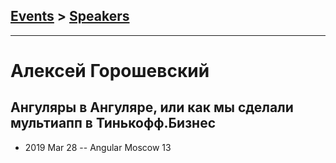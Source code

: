 ## [Events](../README.md) > [Speakers](../speakers.md)
---

# Алексей Горошевский

## Ангуляры в Ангуляре, или как мы сделали мультиапп в Тинькофф.Бизнес
- 2019 Mar 28 -- Angular Moscow 13    
